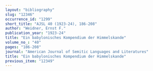 ```yaml
---
layout: "bibliography"
slug: "12346"
occurrence_id: "1299"
short_title: "AJSL 40 (1923-24), 186-208"
author: "Weidner, Ernst F."
publication_year: "1923-24"
title: "Ein babylonisches Kompendium der Himmelskande"
volume_no_: "40"
pages: "186-208"
journal: "American Journal of Semitic Languages and Literatures"
title: "Ein babylonisches Kompendium der Himmelskande"
previous_item: "12349"
---
```

